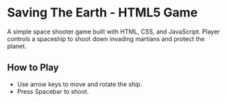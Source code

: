 # Saving The Earth - HTML5 Game

A simple space shooter game built with HTML, CSS, and JavaScript.
Player controls a spaceship to shoot down invading martians and protect the planet.

## How to Play
- Use arrow keys to move and rotate the ship.
- Press Spacebar to shoot.
